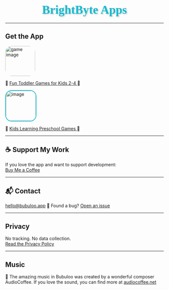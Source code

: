 <head>
  <link rel="stylesheet" href="assets/css/style.css">
</head>

<h1 align="center" style="
  font-family: 'Comic Sans MS', 'Chalkboard SE', 'Arial Rounded MT Bold', cursive;
  font-size: 2.7em;
  color: #11bbd1;
  text-shadow: 2px 2px 4px rgba(0,0,0,0.2);
  font-weight: bold;
  margin-bottom: 20px;
">
  BrightByte Apps
</h1>


---

## Get the App

<a href="https://apps.apple.com/app/id6747248309" target="_blank" style="text-decoration: none;">
  <img width="95" height="95" alt="game image" 
    src="https://github.com/user-attachments/assets/5e0a5a66-d6dd-4936-a9f1-e76a5378129c" 
    style="
         border-radius: 20px;
         /* border: 2px solid #11bbd1; */
         transition: box-shadow 0.3s ease;
       "
       onmouseover="this.style.boxShadow='0 0 12px #11bbd1'"
       onmouseout="this.style.boxShadow='none'" />
</a>

🦕
<a href="https://apps.apple.com/app/id6747248309" target="_blank" aria-label="Download Bubuloo app on the App Store">
  Fun Toddler Games for Kids 2-4
</a>
🦕

<a href="https://apps.apple.com/app/id6748695587" target="_blank" style="text-decoration: none;">
  <img width="95" height="95" alt="image" 
    src="https://github.com/user-attachments/assets/a57b7b18-476e-4fea-895c-970e1967c5ad"
    style="
         border-radius: 20px;
         border: 2px solid #11bbd1;
         transition: box-shadow 0.3s ease;
       "
       onmouseover="this.style.boxShadow='0 0 12px #11bbd1'"
       onmouseout="this.style.boxShadow='none'" />
</a>

🦕
<a href="https://apps.apple.com/app/id6748695587" target="_blank" aria-label="Download Bubuloo app on the App Store">
  Kids Learning Preschool Games
</a>
🦕


---

## ☕ Support My Work

If you love the app and want to support development:  
[Buy Me a Coffee](https://buymeacoffee.com/magicscribble)

---

## 📬 Contact

[hello@bubuloo.app](mailto:dentin-97.aniline@icloud.com)
🐞 Found a bug? [Open an issue](https://magicscribble.github.io/support/)

---

## Privacy

No tracking. No data collection.  
[Read the Privacy Policy]([privacy.md](https://magicscribble.github.io/privacy-policy/))

---
## Music

🎵 The amazing music in Bubuloo was created by a wonderful composer AudioCoffee.
If you love the sound, you can find more at [audiocoffee.net](https://www.audiocoffee.net/)


